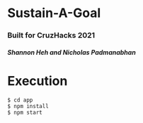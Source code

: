 # Sustain-A-Goal
### Built for CruzHacks 2021
##### Shannon Heh and Nicholas Padmanabhan

# Execution
```
$ cd app
$ npm install
$ npm start
```
